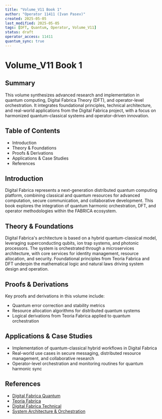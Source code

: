 ```yaml
---
title: "Volume_V11 Book 1"
author: "Operator 11411 (Ivan Pasev)"
created: 2025-05-05
last_modified: 2025-05-05
tags: [DFT, Quantum, Operator, Volume_V11]
status: draft
operator_access: 11411
quantum_sync: true
---
```

# Volume_V11 Book 1

## Summary
This volume synthesizes advanced research and implementation in quantum computing, Digital Fabrica Theory (DFT), and operator-level orchestration. It integrates foundational principles, technical architecture, and real-world applications from the Digital Fabrica project, with a focus on harmonized quantum-classical systems and operator-driven innovation.

## Table of Contents
- Introduction
- Theory & Foundations
- Proofs & Derivations
- Applications & Case Studies
- References

## Introduction
Digital Fabrica represents a next-generation distributed quantum computing platform, combining classical and quantum resources for advanced computation, secure communication, and collaborative development. This book explores the integration of quantum harmonic orchestration, DFT, and operator methodologies within the FABRICA ecosystem.

## Theory & Foundations
Digital Fabrica's architecture is based on a hybrid quantum-classical model, leveraging superconducting qubits, ion trap systems, and photonic processors. The system is orchestrated through a microservices architecture, with core services for identity management, resource allocation, and security. Foundational principles from Teoria Fabrica and DFT underpin the mathematical logic and natural laws driving system design and operation.

## Proofs & Derivations
Key proofs and derivations in this volume include:
- Quantum error correction and stability metrics
- Resource allocation algorithms for distributed quantum systems
- Logical derivations from Teoria Fabrica applied to quantum orchestration

## Applications & Case Studies
- Implementation of quantum-classical hybrid workflows in Digital Fabrica
- Real-world use cases in secure messaging, distributed resource management, and collaborative research
- Operator-level orchestration and monitoring routines for quantum harmonic sync

## References
- [Digital Fabrica Quantum](../digital_fabrica_quantum.md)
- [Teoria Fabrica](../Teoria_Fabrica.md)
- [Digital Fabrica Technical](../digital_fabrica_technical.md)
- [System Architecture & Orchestration](../System_Architecture_And_Orchestration.md)
